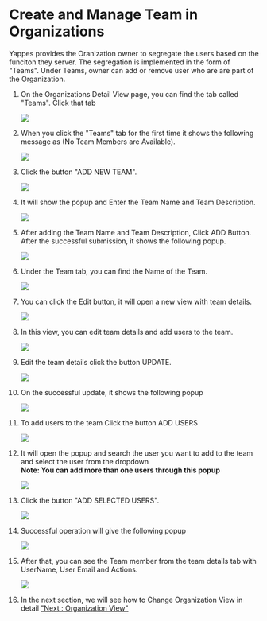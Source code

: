 Create and Manage Team in Organizations
=======================================

Yappes provides the Oranization owner to segregate the users based on
the funciton they server. The segregation is implemented in the form of
"Teams". Under Teams, owner can add or remove user who are are part of
the Organization.

1.  On the Organizations Detail View page, you can find the tab called
    "Teams". Click that tab

    ![](../images/dashboard/organization/team_view_01.png)

2.  When you click the "Teams" tab for the first time it shows the
    following message as (No Team Members are Available).

    ![](../images/dashboard/organization/team_view_02.png)

3.  Click the button "ADD NEW TEAM".

    ![](../images/dashboard/organization/team_add_01.png)

4.  It will show the popup and Enter the Team Name and Team Description.

    ![](../images/dashboard/organization/team_add_02.png)

5.  After adding the Team Name and Team Description, Click ADD Button.
    After the successful submission, it shows the following popup.

    ![](../images/dashboard/organization/team_add_03.png)

6.  Under the Team tab, you can find the Name of the Team.

    ![](../images/dashboard/organization/team_add_04.png)

7.  You can click the Edit button, it will open a new view with team
    details.

    ![](../images/dashboard/organization/team_update_01.png)

8.  In this view, you can edit team details and add users to the team.

    ![](../images/dashboard/organization/team_update_02.png)

9.  Edit the team details click the button UPDATE.

    ![](../images/dashboard/organization/team_update_03.png)

10. On the successful update, it shows the following popup

    ![](../images/dashboard/organization/team_update_04.png)

11. To add users to the team Click the button ADD USERS

    ![](../images/dashboard/organization/teamusers_add_01.png)

12. It will open the popup and search the user you want to add to the
    team and select the user from the dropdown    
    **Note: You can add more than one users through this popup**

    ![](../images/dashboard/organization/teamusers_add_02.png)

13. Click the button "ADD SELECTED USERS".

    ![](../images/dashboard/organization/teamusers_add_03.png)

14. Successful operation will give the following popup

    ![](../images/dashboard/organization/teamusers_add_04.png)

15. After that, you can see the Team member from the team details tab
    with UserName, User Email and Actions.

    ![](../images/dashboard/organization/teamusers_add_05.png)

16. In the next section, we will see how to Change Organization View in
    detail ["Next : Organization View"](organization_view)
